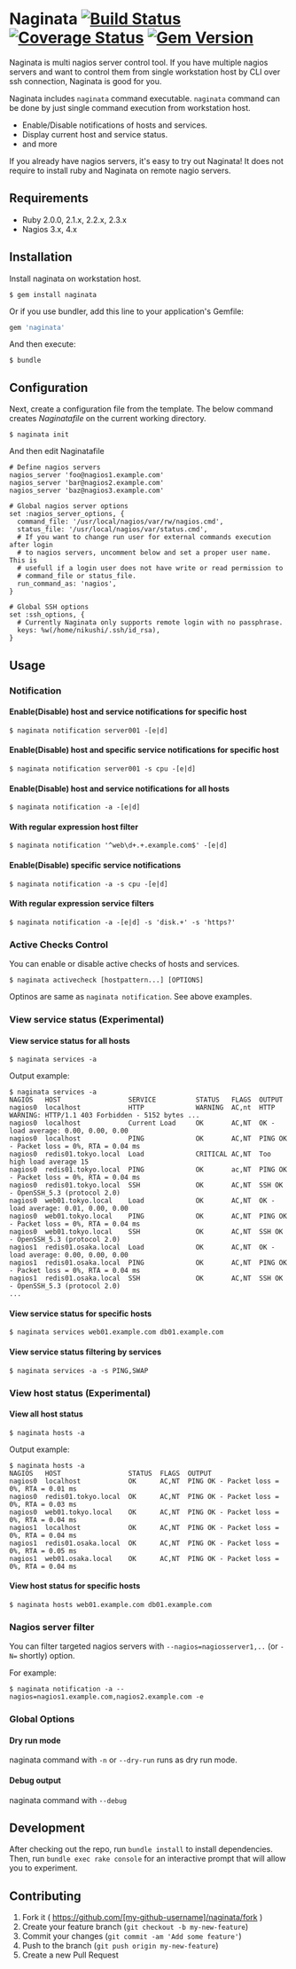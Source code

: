 # Naginata [![Build Status](https://travis-ci.org/nikushi/naginata.svg?branch=master)](https://travis-ci.org/nikushi/naginata) [![Coverage Status](https://coveralls.io/repos/nikushi/naginata/badge.svg)](https://coveralls.io/r/nikushi/naginata) [![Gem Version](https://badge.fury.io/rb/naginata.svg)](http://badge.fury.io/rb/naginata)

Naginata is multi nagios server control tool. If you have multiple nagios servers and want to control them from single workstation host by CLI over ssh connection, Naginata is good for you.

Naginata includes `naginata` command executable. `naginata` command can be done by just single command execution from workstation host.

* Enable/Disable notifications of hosts and services.
* Display current host and service status.
* and more

If you already have nagios servers, it's easy to try out Naginata! It does not require to install ruby and Naginata on remote nagio servers.

## Requirements

* Ruby 2.0.0, 2.1.x, 2.2.x, 2.3.x
* Nagios 3.x, 4.x

## Installation

Install naginata on workstation host.

    $ gem install naginata

Or if you use bundler, add this line to your application's Gemfile:

```ruby
gem 'naginata'
```

And then execute:

    $ bundle


## Configuration

Next, create a configuration file from the template. The below command creates _Naginatafile_ on the current working directory.

    $ naginata init

And then edit Naginatafile

```
# Define nagios servers
nagios_server 'foo@nagios1.example.com'
nagios_server 'bar@nagios2.example.com'
nagios_server 'baz@nagios3.example.com'

# Global nagios server options 
set :nagios_server_options, {
  command_file: '/usr/local/nagios/var/rw/nagios.cmd',
  status_file: '/usr/local/nagios/var/status.cmd',
  # If you want to change run user for external commands execution after login
  # to nagios servers, uncomment below and set a proper user name. This is
  # usefull if a login user does not have write or read permission to
  # command_file or status_file.
  run_command_as: 'nagios',
}

# Global SSH options
set :ssh_options, {
  # Currently Naginata only supports remote login with no passphrase.
  keys: %w(/home/nikushi/.ssh/id_rsa),
}
```

## Usage

### Notification

#### Enable(Disable) host and service notifications for specific host

```
$ naginata notification server001 -[e|d]
```

#### Enable(Disable) host and specific service notifications for specific host

```
$ naginata notification server001 -s cpu -[e|d]
```

#### Enable(Disable) host and service notifications for all hosts

```
$ naginata notification -a -[e|d] 
```

#### With regular expression host filter

```
$ naginata notification '^web\d+.+.example.com$' -[e|d]
```

#### Enable(Disable) specific service notifications

```
$ naginata notification -a -s cpu -[e|d] 
```

#### With regular expression service filters

```
$ naginata notification -a -[e|d] -s 'disk.+' -s 'https?'
```

### Active Checks Control

You can enable or disable active checks of hosts and services.

```
$ naginata activecheck [hostpattern...] [OPTIONS]
```

Optinos are same as `naginata notification`. See above examples.

### View service status (Experimental)

#### View service status for all hosts

```
$ naginata services -a
```

Output example:

```
$ naginata services -a
NAGIOS   HOST                 SERVICE          STATUS   FLAGS  OUTPUT
nagios0  localhost            HTTP             WARNING  AC,nt  HTTP WARNING: HTTP/1.1 403 Forbidden - 5152 bytes ...
nagios0  localhost            Current Load     OK       AC,NT  OK - load average: 0.00, 0.00, 0.00
nagios0  localhost            PING             OK       AC,NT  PING OK - Packet loss = 0%, RTA = 0.04 ms
nagios0  redis01.tokyo.local  Load             CRITICAL AC,NT  Too high load average 15
nagios0  redis01.tokyo.local  PING             OK       ac,NT  PING OK - Packet loss = 0%, RTA = 0.04 ms
nagios0  redis01.tokyo.local  SSH              OK       AC,NT  SSH OK - OpenSSH_5.3 (protocol 2.0)
nagios0  web01.tokyo.local    Load             OK       AC,NT  OK - load average: 0.01, 0.00, 0.00
nagios0  web01.tokyo.local    PING             OK       AC,NT  PING OK - Packet loss = 0%, RTA = 0.04 ms
nagios0  web01.tokyo.local    SSH              OK       AC,NT  SSH OK - OpenSSH_5.3 (protocol 2.0)
nagios1  redis01.osaka.local  Load             OK       AC,NT  OK - load average: 0.00, 0.00, 0.00
nagios1  redis01.osaka.local  PING             OK       AC,NT  PING OK - Packet loss = 0%, RTA = 0.04 ms
nagios1  redis01.osaka.local  SSH              OK       AC,NT  SSH OK - OpenSSH_5.3 (protocol 2.0)
...
```


#### View service status for specific hosts

```
$ naginata services web01.example.com db01.example.com
```

#### View service status filtering by services

```
$ naginata services -a -s PING,SWAP
```

### View host status (Experimental)

#### View all host status

```
$ naginata hosts -a
```

Output example:

```
$ naginata hosts -a
NAGIOS   HOST                 STATUS  FLAGS  OUTPUT
nagios0  localhost            OK      AC,NT  PING OK - Packet loss = 0%, RTA = 0.01 ms
nagios0  redis01.tokyo.local  OK      AC,NT  PING OK - Packet loss = 0%, RTA = 0.03 ms
nagios0  web01.tokyo.local    OK      AC,NT  PING OK - Packet loss = 0%, RTA = 0.04 ms
nagios1  localhost            OK      AC,NT  PING OK - Packet loss = 0%, RTA = 0.04 ms
nagios1  redis01.osaka.local  OK      AC,NT  PING OK - Packet loss = 0%, RTA = 0.05 ms
nagios1  web01.osaka.local    OK      AC,NT  PING OK - Packet loss = 0%, RTA = 0.04 ms
```

#### View host status for specific hosts

```
$ naginata hosts web01.example.com db01.example.com
```


### Nagios server filter

You can filter targeted nagios servers with `--nagios=nagiosserver1,..` (or `-N=` shortly) option.

For example:

```
$ naginata notification -a --nagios=nagios1.example.com,nagios2.example.com -e
```

### Global Options

#### Dry run mode

naginata command with `-n` or `--dry-run` runs as dry run mode.

#### Debug output

naginata command with `--debug`

## Development

After checking out the repo, run `bundle install` to install dependencies. Then, run `bundle exec rake console` for an interactive prompt that will allow you to experiment.

## Contributing

1. Fork it ( https://github.com/[my-github-username]/naginata/fork )
2. Create your feature branch (`git checkout -b my-new-feature`)
3. Commit your changes (`git commit -am 'Add some feature'`)
4. Push to the branch (`git push origin my-new-feature`)
5. Create a new Pull Request

